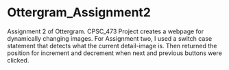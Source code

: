 # Ottergram_Assignment2
Assignment 2 of Ottergram. CPSC_473
Project creates a webpage for dynamically changing images. For Assignment two, I used a switch case statement
that detects what the current detail-image is. Then returned the position for increment and decrement when
next and previous buttons were clicked. 
